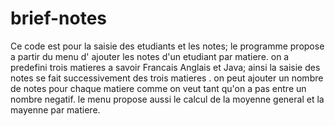 # brief-notes

Ce code est pour la saisie des etudiants et les notes; le programme propose a partir du menu d' ajouter les notes d'un etudiant par matiere. on a predefini trois matieres a savoir Francais Anglais et Java; ainsi la saisie des notes se fait successivement des trois matieres . on peut ajouter un nombre de notes pour chaque matiere comme on veut tant qu'on a pas entre un nombre negatif. le menu propose aussi le calcul de la moyenne general et la mayenne par matiere.
